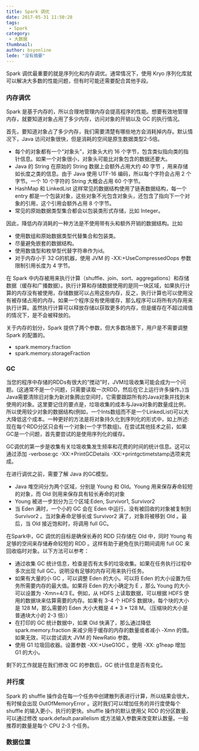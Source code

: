 ```yaml
---
title: Spark 调优
date: 2017-05-31 11:50:28
tags:
 - Spark
category: 
 - 大数据
thumbnail: 
author: bsyonline
lede: "没有摘要"
---
```


Spark 调优最重要的就是序列化和内存调优。通常情况下，使用 Kryo 序列化库就可以解决大多数的性能问题，但有时可能还需要配合其他手段。

### 内存调优
Spark 是基于内存的，所以合理地管理内存会提高程序的性能。想要有效地管理内存，就要知道对象占用了多少内存，访问对象的开销以及 GC 的执行情况。

首先，要知道对象占了多少内存，我们需要清楚有哪些地方会消耗掉内存。默认情况下，Java 访问对象很快，但是消耗的空间是原生数据类型2-5倍。

* 每个的对象都有一个“对象头”，对象头大约 16 个字节，包含类似指向类的指针信息。如果一个对象很小，对象头可能比对象包含的数据还要大。
* Java 的 String 在原始的 String 数据上会额外占用大约 40 字节 ，用来存储如长度之类的信息。由于 Java 使用 UTF-16 编码，所以每个字符会占用 2 个字节。一个 10 个字符的 String 大概会占用 60 个字节。
* HashMap 和 LinkedList 这样常见的数据结构使用了链表数据结构，每一个 entry 都是一个包装对象，这些对象不光包含对象头，还包含了指向下一个对象的引用，这个引用会额外占用 8 个字节。
* 常见的原始数据类型集合都会以包装类形式存储，比如 Integer。

因此，降低内存消耗的一种方法是不使用带有头和额外开销的数据结构。比如

* 使用数组和原始数据类型代替集合和包装类。
* 尽量避免嵌套的数据结构。
* 使用数值型和枚举型代替字符串作为id。
* 对于内存小于 32 G的机器，使用 JVM 的 -XX:+UseCompressedOops 参数限制引用长度为 4 字节。

在 Spark 中内存被用来执行计算（shuffle、join、sort、aggregations）和存储数据（缓存和广播数据）。执行计算和存储数据使用的是同一块区域，如果执行计算的内存没有被使用，存储数据可以占用这些内存，反之，执行计算也可以使用没有被存储占用的内存。如果一个程序没有使用缓存，那么程序可以将所有内存用来执行计算。虽然执行计算可以释放存储以获取更多的内存，但是缓存在不超过阈值的情况下，是不会被释放的。

关于内存的划分，Spark 提供了两个参数，但大多数场景下，用户是不需要调整 Spark 的配置的。

* spark.memory.fraction 
* spark.memory.storageFraction


### GC 

当您的程序中存储的RDDs有很大的“搅动”时，JVM垃圾收集可能会成为一个问题。(这通常不是一个问题，只需要读取一次RDD，然后在它上运行许多操作。)当Java需要清除旧对象为新对象腾出空间时，它需要跟踪所有的Java对象并找到未使用的对象。这里要记住的要点是，垃圾收集的成本与Java对象的数量成比例，所以使用较少对象的数据结构(例如，一个Ints数组而不是一个LinkedList)可以大大降低这个成本。一种更好的方法是将对象持久化到序列化的形式中，如上所述:现在每个RDD分区只会有一个对象(一个字节数组)。在尝试其他技术之前，如果GC是一个问题，首先要尝试的是使用序列化的缓存。

GC调优的第一步是收集有关垃圾收集发生频率和花费的时间的统计信息。这可以通过添加 -verbose:gc -XX:+PrintGCDetails -XX:+printgctimetstamp选项来完成。

在进行调优之前，需要了解 Java 的GC模型。

* Java 堆空间分为两个区域，分别是 Young 和 Old。Young 用来保存寿命较短的对象，而 Old 则用来保存具有较长寿命的对象
* Young 被进一步划分为三个区域:Eden, Survivor1, Survivor2
* 当 Eden 满时，一个小的 GC 会在 Eden 中运行，没有被回收的对象被复制到 Survivor2 。当对象寿命足够长或 Survivor2 满了，对象将被移到 Old 。最后，当 Old 接近饱和时，将调用 full GC。

在Spark中，GC 调优的目标是确保长寿的 RDD 只存储在 Old 中，同时 Young 有足够的空间来存储寿命较短的 RDD 。这样有助于避免在执行期间调用 full GC 来回收临时对象。以下方法可以参考：
* 通过收集 GC 统计信息，检查是否有太多的垃圾收集。如果在任务执行过程中多次出现 full GC，说明没有足够的内存可用来执行任务。
* 如果有大量的小 GC ，可以调整 Eden 的大小。可以将 Eden 的大小设置为任务所需要内存的最大值。如果将 Eden 的大小确定为 E ，那么 Young 的大小可以设置为 -Xmn=4/3 E。例如，从 HDFS 上读取数据，可以根据 HDFS 使用的数据块来估算需要的内存。如果有 3-4 个 HDFS 数据块，每个块的大小是 128 M，那么需要的 Eden 大小大概是 4 * 3 * 128  M。（压缩块的大小是普通块大小的 2-3 倍））
* 在打印的 GC 统计数据中，如果 Old 快满了，那么通过降低 spark.memory.fraction 来减少用于缓存的内存的数量或者减小 -Xmn 的值。如果无效，可以尝试调大 JVM 的 NewRatio 参数。
* 使用 G1 垃圾回收器。设置参数 -XX:+UseG1GC 。使用 -XX: g1heap 增加 G1 的大小。

剩下的工作就是在我们修改 GC 的参数后，GC 统计信息是否有变化。

### 并行度
Spark 的 shuffle 操作会在每一个任务中创建散列表进行计算，所以结果会很大，有时候会出现 OutOfMemoryError 。这时我们可以增加任务的并行度使每个 shuffle 的输入更小，执行的更快。shuffle 操作的默认使用父 RDD 的分区数量，可以通过修改 spark.default.parallelism 或方法输入参数来改变默认数量。一般推荐的数量是每个 CPU  2-3 个任务。

### 数据位置





